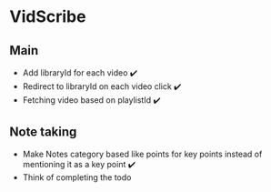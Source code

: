 # VidScribe

## Main
- Add libraryId for each video ✔️
- Redirect to libraryId on each video click ✔️
- Fetching video based on playlistId ✔️

## Note taking
- Make Notes category based like points for key points instead of mentioning it as a key point ✔️
- Think of completing the todo

